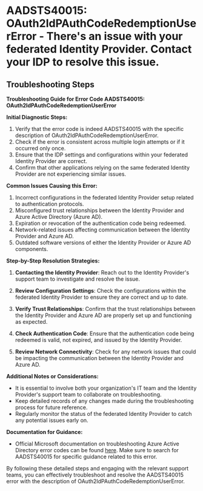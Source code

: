 # AADSTS40015: OAuth2IdPAuthCodeRedemptionUserError - There's an issue with your federated Identity Provider. Contact your IDP to resolve this issue.


## Troubleshooting Steps
**Troubleshooting Guide for Error Code AADSTS40015: OAuth2IdPAuthCodeRedemptionUserError**

**Initial Diagnostic Steps:**
1. Verify that the error code is indeed AADSTS40015 with the specific description of OAuth2IdPAuthCodeRedemptionUserError. 
2. Check if the error is consistent across multiple login attempts or if it occurred only once.
3. Ensure that the IDP settings and configurations within your federated Identity Provider are correct.
4. Confirm that other applications relying on the same federated Identity Provider are not experiencing similar issues.

**Common Issues Causing this Error:**
1. Incorrect configurations in the federated Identity Provider setup related to authentication protocols.
2. Misconfigured trust relationships between the Identity Provider and Azure Active Directory (Azure AD).
3. Expiration or revocation of the authentication code being redeemed.
4. Network-related issues affecting communication between the Identity Provider and Azure AD.
5. Outdated software versions of either the Identity Provider or Azure AD components.

**Step-by-Step Resolution Strategies:**
1. **Contacting the Identity Provider**: Reach out to the Identity Provider's support team to investigate and resolve the issue.
   
2. **Review Configuration Settings**: Check the configurations within the federated Identity Provider to ensure they are correct and up to date.

3. **Verify Trust Relationships**: Confirm that the trust relationships between the Identity Provider and Azure AD are properly set up and functioning as expected.

4. **Check Authentication Code**: Ensure that the authentication code being redeemed is valid, not expired, and issued by the Identity Provider.

5. **Review Network Connectivity**: Check for any network issues that could be impacting the communication between the Identity Provider and Azure AD.

**Additional Notes or Considerations:**
- It is essential to involve both your organization's IT team and the Identity Provider's support team to collaborate on troubleshooting.
- Keep detailed records of any changes made during the troubleshooting process for future reference.
- Regularly monitor the status of the federated Identity Provider to catch any potential issues early on.
  
**Documentation for Guidance:**
- Official Microsoft documentation on troubleshooting Azure Active Directory error codes can be found [here](https://docs.microsoft.com/en-us/azure/active-directory/develop/reference-aadsts-errors). Make sure to search for AADSTS40015 for specific guidance related to this error. 

By following these detailed steps and engaging with the relevant support teams, you can effectively troubleshoot and resolve the AADSTS40015 error with the description of OAuth2IdPAuthCodeRedemptionUserError.
